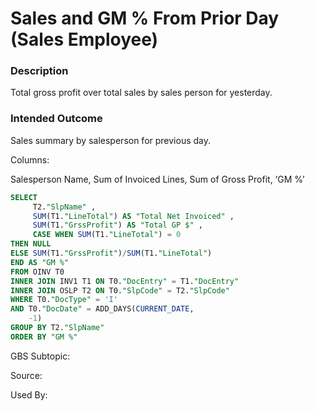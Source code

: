 # Sales and GM % From Prior Day (Sales Employee)

### Description

​Total gross profit over total sales by sales person for yesterday.

### Intended Outcome

​Sales summary by salesperson for previous day.

Columns:

Salesperson Name, Sum of Invoiced Lines, Sum of Gross Profit, ‘GM %’


```sql
SELECT
	 T2."SlpName" ,
	 SUM(T1."LineTotal") AS "Total Net Invoiced" ,
	 SUM(T1."GrssProfit") AS "Total GP $" ,
	 CASE WHEN SUM(T1."LineTotal") = 0 
THEN NULL 
ELSE SUM(T1."GrssProfit")/SUM(T1."LineTotal") 
END AS "GM %" 
FROM OINV T0 
INNER JOIN INV1 T1 ON T0."DocEntry" = T1."DocEntry" 
INNER JOIN OSLP T2 ON T0."SlpCode" = T2."SlpCode" 
WHERE T0."DocType" = 'I' 
AND T0."DocDate" = ADD_DAYS(CURRENT_DATE,
	-1) 
GROUP BY T2."SlpName" 
ORDER BY "GM %"
```

GBS Subtopic: 

Source: 

Used By: 
